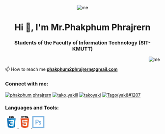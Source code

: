 
<p align="center"  >
<img  alt="me" src="https://media.tenor.com/HuC8qR3O-BsAAAAd/sakura.gif">
</p>

<h1 align="center">Hi 👋, I'm Mr.Phakphum Phrajrern</h1>
<h3 align="center">Students of the Faculty of Information Technology (SIT-KMUTT)</h3>

<img align="right" alt="me" with="50" src="https://media.tenor.com/OiEJht3qg-EAAAAC/takodachi-ina.gif">

<p align="left"> <a href="https://twitter.com/" target="blank"><img src="https://img.shields.io/twitter/follow/?logo=twitter&style=for-the-badge" alt="" /></a> </p>

📫 How to reach me **phakphum2phrajrern@gmail.com**

<h3 align="left">Connect with me:</h3>
<p align="left">
<a href="https://fb.com/phakphum phrajrern" target="blank"><img align="center" src="https://raw.githubusercontent.com/rahuldkjain/github-profile-readme-generator/master/src/images/icons/Social/facebook.svg" alt="phakphum phrajrern" height="30" width="40" /></a>
<a href="https://instagram.com/tako_yakill" target="blank"><img align="center" src="https://raw.githubusercontent.com/rahuldkjain/github-profile-readme-generator/master/src/images/icons/Social/instagram.svg" alt="tako_yakill" height="30" width="40" /></a>
<a href="https://www.youtube.com/c/takoyaki" target="blank"><img align="center" src="https://raw.githubusercontent.com/rahuldkjain/github-profile-readme-generator/master/src/images/icons/Social/youtube.svg" alt="takoyaki" height="30" width="40" /></a>
<a href="https://discord.gg/Tago(yaki)#1207" target="blank"><img align="center" src="https://raw.githubusercontent.com/rahuldkjain/github-profile-readme-generator/master/src/images/icons/Social/discord.svg" alt="Tago(yaki)#1207" height="30" width="40" /></a>
</p>

<h3 align="left">Languages and Tools:</h3>
<p align="left"> <a href="https://www.w3schools.com/css/" target="_blank" rel="noreferrer"> <img src="https://raw.githubusercontent.com/devicons/devicon/master/icons/css3/css3-original-wordmark.svg" alt="css3" width="40" height="40"/> </a> <a href="https://www.w3.org/html/" target="_blank" rel="noreferrer"> <img src="https://raw.githubusercontent.com/devicons/devicon/master/icons/html5/html5-original-wordmark.svg" alt="html5" width="40" height="40"/> </a> <a href="https://www.photoshop.com/en" target="_blank" rel="noreferrer"> <img src="https://raw.githubusercontent.com/devicons/devicon/master/icons/photoshop/photoshop-line.svg" alt="photoshop" width="40" height="40"/> </a> </p>
